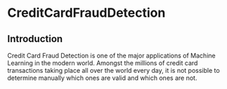 # CreditCardFraudDetection

## Introduction

Credit Card Fraud Detection is one of the major applications of Machine Learning in the modern world. Amongst the millions of credit card transactions taking place all over the world every day, it is not possible to determine manually which ones are valid and which ones are not.
<!--stackedit_data:
eyJoaXN0b3J5IjpbMTM5MTYzMzA2XX0=
-->